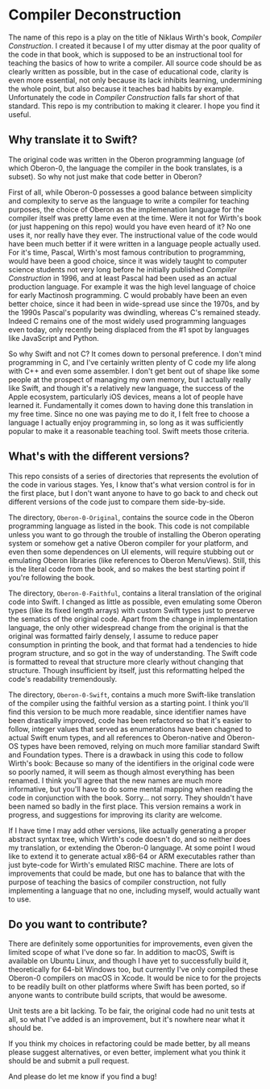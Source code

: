 #  Compiler Deconstruction

The name of this repo is a play on the title of Niklaus Wirth's book, *Compiler Construction*.  I created it because I of my utter dismay at the poor quality of the code in that book, which is supposed to be an instructional tool for teaching the basics of how to write a compiler.  All source code should be as clearly written as possible, but in the case of educational code, clarity is even more essential, not only because its lack inhibits learning, undermining the whole point, but also because it teaches bad habits by example.  Unfortunately the code in *Compiler Construction* falls far short of that standard.  This repo is my contribution to making it clearer.  I hope you find it useful.

## Why translate it to Swift?

The original code was written in the Oberon programming language (of which Oberon-0, the language the compiler in the book translates, is a subset).   So why not just make that code better in Oberon?

First of all, while Oberon-0 possesses a good balance between simplicity and complexity to serve as the language to write a compiler for teaching purposes, the choice of Oberon as the implemenation language for the compiler itself was pretty lame even at the time.  Were it not for Wirth's book (or just happening on this repo) would you have even heard of it?  No one uses it, nor really have they ever.  The instructional value of the code would have been much better if it were written in a language people actually used.   For it's time, Pascal, Wirth's most famous contribution to programming, would have been a good choice, since it was widely taught to computer science students not very long before he initially published *Compiler Construction* in 1996, and at least Pascal had been used as an actual production language.  For example it was the high level language of choice for early Mactinosh programming.   C would probably have been an even better choice, since it had been in wide-spread use since the 1970s, and by the 1990s Pascal's popularity was dwindling, whereas C's remained steady.  Indeed C remains one of the most widely used programming languages even today, only recently being displaced from the #1 spot by languages like JavaScript and Python.

So why Swift and not C?  It comes down to personal preference.  I don't mind programming in C, and I've certainly written plenty of C code my life along with C++ and even some assembler.   I don't get bent out of shape like some people at the prospect of managing my own memory, but I actually really like Swift, and though it's a relatively new language, the success of the Apple ecosystem, particularly iOS devices, means a lot of people have learned it.  Fundamentally it comes down to having done this translation in my free time.  Since no one was paying me to do it, I felt free to choose a language I actually enjoy programming in, so long as it was sufficiently popular to make it a reasonable teaching tool.  Swift meets those criteria.

## What's with the different versions?

This repo consists of a series of directories that represents the evolution of the code in various stages.  Yes, I know that's what version control is for in the first place, but I don't want anyone to have to go back to and check out different versions of the code just to compare them side-by-side. 

The directory, `Oberon-0-Original`, contains the source code in the Oberon programming language as listed in the book.  This code is not compilable unless you want to go through the trouble of installing the Oberon operating system or somehow get a native Oberon compiler for your platform, and even then some dependences on UI elements, will require stubbing out or emulating Oberon libraries (like references to Oberon MenuViews).  Still, this is the literal code from the book, and so makes the best starting point if you're following the book.

The directory, `Oberon-0-Faithful`, contains a literal translation of the original code into Swift.  I changed as little as possible, even emulating some Oberon types (like its fixed length arrays) with custom Swift types just to preserve the sematics of the original code.  Apart from the change in implementation language, the only other widespread change from the original is that the original was formatted fairly densely, I assume to reduce paper consumption in printing the book, and that format had a tendencies to hide program structure, and so got in the way of understanding.  The Swift code is formatted to reveal that structure more clearly without changing that structure.   Though insufficient by itself, just this reformatting helped the code's readability tremendously.

The directory, `Oberon-0-Swift`, contains a much more Swift-like translation of the compiler using the faithful version as a starting point.  I think you'll find this version to be much more readable, since identifier names have been drastically improved, code has been refactored so that it's easier to follow, integer values that served as enumerations have been chagned to actual Swift enum types, and all references to Oberon-native and Oberon-OS types have been removed, relying on much more familiar standard Swift and Foundation types.  There is a drawback in using this code to follow Wirth's book: Because so many of the identifiers in the original code were so poorly named, it will seem as though almost everything has been renamed.  I think you'll agree that the new names are much more informative, but you'll have to do some mental mapping when reading the code in conjunction with the book.  Sorry... not sorry.  They shouldn't have been named so badly in the first place.  This version remains a work in progress, and suggestions for improving its clarity are welcome.

If I have time I may add other versions, like actually generating a proper abstract syntax tree, which Wirth's code doesn't do, and so neither does my translation, or extending the Oberon-0 language.  At some point I woud like to extend it to generate actual x86-64 or ARM executables rather than just byte-code for Wirth's emulated RISC machine.  There are lots of improvements that could be made, but one has to balance that with the purpose of teaching the basics of compiler construction, not fully implementing a language that no one, including myself, would actually want to use.

## Do you want to contribute?

There are definitely some opportunities for improvements, even given the limited scope of what I've done so far.  In addition to macOS, Swift is available on Ubuntu Linux, and though I have yet to successfully build it, theoretically for 64-bit Windows too, but currently I've only compiled these Oberon-0 compilers on macOS in Xcode.  It would be nice to for the projects to be readily built on other platforms where Swift has been ported, so if anyone wants to contribute build scripts, that would be awesome.

Unit tests are a bit lacking.   To be fair, the original code had no unit tests at all, so what I've added is an improvement, but it's nowhere near what it should be.

If you think my choices in refactoring could be made better, by all means please suggest alternatives, or even better, implement what you think it should be and submit a pull request.

And please do let me know if you find a bug!
